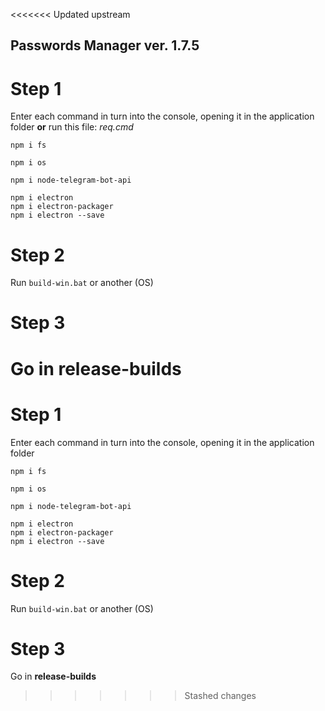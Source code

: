<<<<<<< Updated upstream
## Passwords Manager  ver. 1.7.5

# Step 1
Enter each command in turn into the console, opening it in the application folder **or** run this file: *req.cmd*
```
npm i fs

npm i os 

npm i node-telegram-bot-api 

npm i electron
npm i electron-packager
npm i electron --save
```

# Step 2
Run ``build-win.bat`` or another (OS)

# Step 3
Go in **release-builds**
=======
# Step 1
Enter each command in turn into the console, opening it in the application folder
```
npm i fs

npm i os 

npm i node-telegram-bot-api 

npm i electron
npm i electron-packager
npm i electron --save
```

# Step 2
Run ``build-win.bat`` or another (OS)

# Step 3
Go in **release-builds**
>>>>>>> Stashed changes
